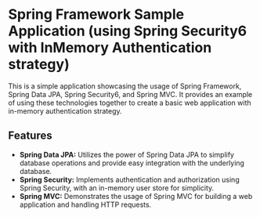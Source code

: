 # Spring Framework Sample Application (using Spring Security6 with InMemory Authentication strategy)

This is a simple application showcasing the usage of Spring Framework, Spring Data JPA, Spring Security6, and Spring MVC. It provides an example of using these technologies together to create a basic web application with in-memory authentication strategy.

## Features

- **Spring Data JPA:** Utilizes the power of Spring Data JPA to simplify database operations and provide easy integration with the underlying database.
- **Spring Security:** Implements authentication and authorization using Spring Security, with an in-memory user store for simplicity.
- **Spring MVC:** Demonstrates the usage of Spring MVC for building a web application and handling HTTP requests.
